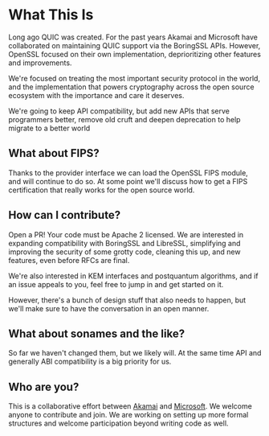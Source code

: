 What This Is
============

Long ago QUIC was created. For the past years Akamai and Microsoft have
collaborated on maintaining QUIC support via the BoringSSL APIs. However,
OpenSSL focused on their own implementation, deprioritizing other features and
improvements.

We're focused on treating the most important security protocol in the world,
and the implementation that powers cryptography across the open source
ecosystem with the importance and care it deserves.

We're going to keep API compatibility, but add new APIs that serve
programmers better, remove old cruft and deepen deprecation to help migrate
to a better world

What about FIPS?
----------------

Thanks to the provider interface we can load the OpenSSL FIPS module, and
will continue to do so. At some point we'll discuss how to get a FIPS
certification that really works for the open source world.

How can I contribute?
---------------------

Open a PR! Your code must be Apache 2 licensed. We are interested in
expanding compatibility with BoringSSL and LibreSSL, simplifying and
improving the security of some grotty code, cleaning this up, and new
features, even before RFCs are final.

We're also interested in KEM interfaces and postquantum algorithms, and if an
issue appeals to you, feel free to jump in and get started on it.

However, there's a bunch of design stuff that also needs to happen, but we'll
make sure to have the conversation in an open manner.

What about sonames and the like?
-------------------------------

So far we haven't changed them, but we likely will. At the same time API
and generally ABI compatibility is a big priority for us.

Who are you?
------------

This is a collaborative effort between [Akamai](https://www.akamai.com) and
[Microsoft](https://www.microsoft.com). We welcome anyone to contribute and
join. We are working on setting up more formal structures and welcome
participation beyond writing code as well.
